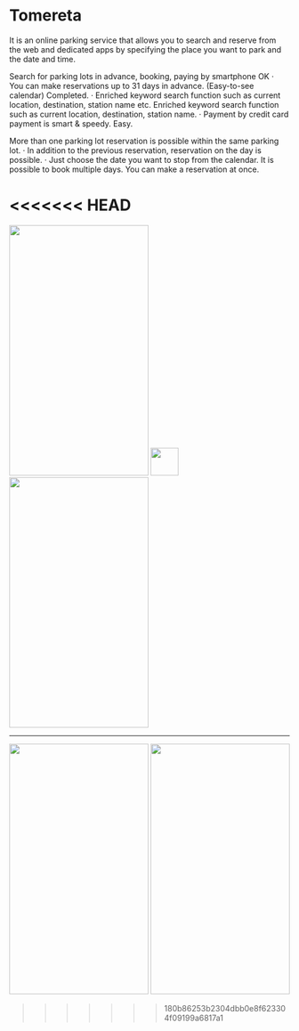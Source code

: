 # Tomereta
It is an online parking service that allows you to search and reserve from the web and dedicated apps by specifying the place you want to park and the date and time.


 Search for parking lots in advance, booking, paying by smartphone OK
· You can make reservations up to 31 days in advance. (Easy-to-see calendar) Completed.
· Enriched keyword search function such as current location, destination, station name etc. Enriched keyword search function such as current location, destination, station name.
· Payment by credit card payment is smart & speedy. Easy.

 More than one parking lot reservation is possible within the same parking lot.
· In addition to the previous reservation, reservation on the day is possible.
· Just choose the date you want to stop from the calendar. It is possible to book multiple days. You can make a reservation at once.

<<<<<<< HEAD
=======

<img height="450px;" width="250px;" src="https://lh3.googleusercontent.com/gLeGblmk1z-m5dE5fICDIrMfznWp4yTzB6CHEyeGMQaCLCnJ4BX2uF7688KA4MYGhMawUYzYc02_SkB3-WUefBEYcz98HV8ZM7rSNQsPGXUw0YPNer99FN9h3zyHFwGxQbcaV_Sl48QXlKBiVZbODNuHtzH11E8waYE5x_V5aO5cOq1roNnpelaLUa-2f7roD_f1SHH5fyIwixV9ETxXMSEP2ONQv2ZC02TdUpmzaP0PDF7_g_ZedkAMJuXd2FWJxjaxpofxeHeRXbg5_CcH93XEWweWxHAxJxdgebaCc3PSE1Qb01Q0ZpW4FpNkcFHHeoeDDQX3SCqIyP69rn_T5Tgax63kI3ybyELV1LadNO2kznAvrHIRb1m-8zX_XJrY_IOo-LeHyE49UfFzOLrt0JCzD0oBL6x69_AsiEnT4IQJ0T0mfOfuBFNaO2Gb2ETrzF0ROAyrqloQ6wQCTdE_q-neOGLVA54uo-Q2R74lk7VH0qFXSfjJM2TiWbU6_fTLtIVmsUF_xdXtra4fNepitMkHuGJ0RRZWNXnQW_TbSdwK-tgGyypG-r_Kw0bkg2r3WodN2svK-_ihqaQiS_vbvMLZItURbGP0QcjtORKyy6o_GSsF=w371-h671-no">
<img height="450px;" width="250px;" src="https://lh3.googleusercontent.com/5D4-Bbnt8fLnKK2GmOBeskIr3uBcAxWxk3GWadOc9JkafcnB6f8JnfxXWUhkpq8ng9xxs6VuWcqH3DiNN2-mZ706bR7XoYCasz6pIPMlZSBr85xq-_SBoueeboNVHqezTyThhzovZYSbKk0nKPdNyWDqg2SRnqtM67Cm-m31Z-BMyBQKvJMuOAXqq42x2grIwWuJQRjD-TeAs01sPRiLwdBaQUTyAB7YEFcw8QuA1feV3KKAnu5dvXt-xdKJuk4ss1SGJHzksLlVEljQo1uxShKcDX9hb4co1ISVtv7W3ZP8Rmf57TWh5hyRz5DwtCYA6wh2Jhsrl4lJFdQYsACqqGM43yi7ixSroChj2y-SJ29QJgxFdjEOLDQGxdnfxaEY97VKXJayee1297W8IxGm9AntNveKNLHMjg4SL9OO2YnLnGj-t-FAMt0Z9Pxg5zKB9EbL-CHQNKbkU9ncCJyscIEGJ5Y2kaMbqM4fuIvY8mTE2FJa-R2KQah8jfNKc7fJql1GBPJZHfmpxan_US6-6q9W6PHQ9xEjIH2GV1AFElnX2fwCm-DyTWHjrd7zX4YQbcutzXTPKUNU6hLOhWXfOUxvqHTTTiDqfPPtUMIa8IGMD4WVuINm=w375-h667-no" style="height:50px;width:50px;">
<img height="450px;" width="250px;" src="https://lh3.googleusercontent.com/SvykDB-ArHx2gcMCAPd7oGs41PJIkwqO7-mldEnca2aVZK4LPeoundhJ_N0nnqsd6qaE2arMaPU81vmMpV_5ccJ_NsE3HKu7dN59a8FJ4PghNsgh1Nzfzim829BcGI0GCYx2dOAbjBN0r-hU0ZUf4FoBb4xzBFLSsiwRKwth4muyts-8hx1A7Fw5w0iMIn78jEqVF8xvubTyuIURL1d2pdc7NL2-TvHZ5P0gQ4y0fPF4Cg82J2WhjIcm2_pKlps-YeqzyPcN7fML3nAjjQ0gSDMQzx7dwXpaYrYoqT0D2qYHR1cSSDXpTFa_h0O2sLqNUkIJKb11Hj37HUmDyGpaaC3UmvrE7zT9-vf8iS4w0sdE-mcKIlmm2jCsqdKjJgd6XN0jm87C1PVLXBy3JqzCM7n_U6cvCnoltMNJXrZqkV168SRTWaUxXJBUqDQYawgG_l3enSynl3d83_QWySTbAJCc7H0U_bZArl2_5w4ReYTjfKfBgyjoFsXnihwBiab0fgZ_g8HOG6a0p3658_6U2YRLqsmoIguvL_6P6JGqdHL-eYNooiMK-MbwYslFaD6gCqgnVEXQl2eDWlfHEQknUe_85WMmuIkCP-q098OGmT7J5Vvm=w375-h665-no">
<hr/>

<img height="450px;" width="250px;" src="https://lh3.googleusercontent.com/dUFj_4MwXz4acfBtkuWU95yDLAsLHtLA6osY2FpBERQOKpgyBgqI-HUzyxERqMTXM3-26zOqREQzEVcl3K9y7zeLs8Nw16FL8AlkuqEE3gYjGWZOfAIA7UjAEs0E3-oX2UVtNEDWdXq38oXywvm6GsJBV7QWPpY19VUCRZDS_QhGNZk99wGm5od4jswU-ihCI4aXgILZL9Kdghr2ehIDrn918zDLTIEEyj4zdUWF9RmwWmTm1kS7I8nZNoEoCNdlaA2DBplc4bC9ZYjR6_sjXZh2Nog-E4MgAZEQXl6zGxCFrwZYikQ2OwNr63HuEJ_PE8-42Q6GjMsafyQNooEils_SyK7knIanBjJopkNw5Jcf9jZaUiopkc1zcY8zX517A4QgVag64E3Oql4fSx50_acTHH-g_SfvMyCzJNPFZyv9OmbzkEJNpYEHk-d8hdMz3hELNjWtaQemLbr8UFvIeolXKq-hBkBoANdeVyzwGZlhQss2OI0EF_8qfHj9aJzWH_CL1Y3Chhi--SkNcaCHJrlPcEYiMmU_WtJJmjXWE_cIiQe2rhSP9d1QAfoGeRcU-saZIOPLquHDjotedfZGe5k1z8NrWWTc-RFZkly62wkg6y7G=w375-h669-no">
<img height="450px;" width="250px;" src="https://lh3.googleusercontent.com/HGKuA__b43JhlK0clQrWJ89K_oY5ZNK75JDonepDF_N2tvIuWcCB4d10kVQPnA2g8gZc-ipUuWCg_GI3EP2lZkVU9DuPU_eQ9YUD7YIu7Vl86TqLzt6Rj9wnP9Ozff0JZyXGr6TnuyRsBMVtDV7_NI8bZNZezASA2ocK3HM_8Op9OHHsw1Rq0cDdteMsce9JFUSf5a8Twle_rBMTziOYzCrKTwQdJg9-WQtZL_MtnhmE-5cYkifV5FV-kuv3NrBSAqTiSoEykani9Dr2oFa5ct7RoqbEz0t9xCFGYD-R4wvj_bp1_rxf_zAMZmn7Xkz-Aw41-bTGu3Zc-KjFVaNrjm1KtBUeRaXVpMR4fQVrsrUrSsPeqIpud8pptQZoN9is0qfJuW53lh-YVlNyDshDQs5olMuB0pjEvtDhz0LySIPOGGUQ7fszsiWrC2b7bE-fbEd_H_gujCw7UjSRbJst19UlL77IpfoYtUDuqHQk7rvg7rqAGU6VgJAH52wQknOrwyDDasBxIK9WnYypiTmVFrPOwQ1ATRtlyFPsxs3vH6kDl76S_KdoO4tqua1TXCts0AE3HeNrsQ57yuclZHFWqI9Hcp2NvTNUUc_6UYDSwN_E2Vho=w375-h667-no">
















>>>>>>> 180b86253b2304dbb0e8f623304f09199a6817a1
